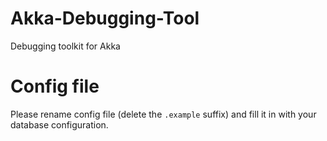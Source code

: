 Akka-Debugging-Tool
===================

Debugging toolkit for Akka

# Config file

Please rename config file (delete the `.example` suffix) and fill it in with your database configuration.
